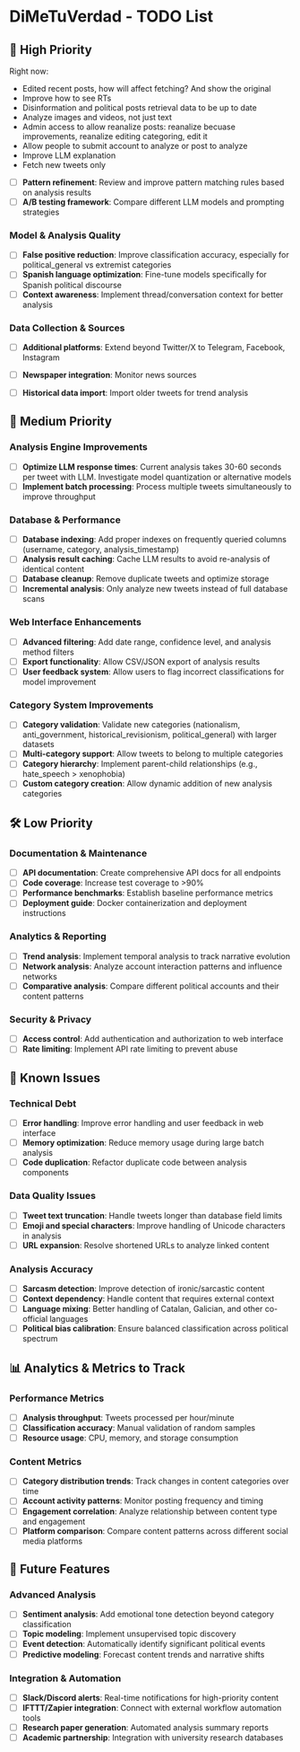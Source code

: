 # DiMeTuVerdad - TODO List

## 🚀 High Priority

Right now:

- Edited recent posts, how will affect fetching? And show the original
- Improve how to see RTs
- Disinformation and political posts retrieval data to be up to date
- Analyze images and videos, not just text
- Admin access to allow reanalize posts: reanalize becuase improvements, reanalize editing categoring, edit it
- Allow people to submit account to analyze or post to analyze
- Improve LLM explanation
- Fetch new tweets only

- [ ] **Pattern refinement**: Review and improve pattern matching rules based on analysis results
- [ ] **A/B testing framework**: Compare different LLM models and prompting strategies

### Model & Analysis Quality
- [ ] **False positive reduction**: Improve classification accuracy, especially for political_general vs extremist categories
- [ ] **Spanish language optimization**: Fine-tune models specifically for Spanish political discourse
- [ ] **Context awareness**: Implement thread/conversation context for better analysis

### Data Collection & Sources
- [ ] **Additional platforms**: Extend beyond Twitter/X to Telegram, Facebook, Instagram
- [ ] **Newspaper integration**: Monitor news sources
- [ ] **Historical data import**: Import older tweets for trend analysis


## 🔧 Medium Priority

### Analysis Engine Improvements
- [ ] **Optimize LLM response times**: Current analysis takes 30-60 seconds per tweet with LLM. Investigate model quantization or alternative models
- [ ] **Implement batch processing**: Process multiple tweets simultaneously to improve throughput

### Database & Performance
- [ ] **Database indexing**: Add proper indexes on frequently queried columns (username, category, analysis_timestamp)
- [ ] **Analysis result caching**: Cache LLM results to avoid re-analysis of identical content
- [ ] **Database cleanup**: Remove duplicate tweets and optimize storage
- [ ] **Incremental analysis**: Only analyze new tweets instead of full database scans

### Web Interface Enhancements
- [ ] **Advanced filtering**: Add date range, confidence level, and analysis method filters
- [ ] **Export functionality**: Allow CSV/JSON export of analysis results
- [ ] **User feedback system**: Allow users to flag incorrect classifications for model improvement

### Category System Improvements
- [ ] **Category validation**: Validate new categories (nationalism, anti_government, historical_revisionism, political_general) with larger datasets
- [ ] **Multi-category support**: Allow tweets to belong to multiple categories
- [ ] **Category hierarchy**: Implement parent-child relationships (e.g., hate_speech > xenophobia)
- [ ] **Custom category creation**: Allow dynamic addition of new analysis categories

## 🛠️ Low Priority

### Documentation & Maintenance
- [ ] **API documentation**: Create comprehensive API docs for all endpoints
- [ ] **Code coverage**: Increase test coverage to >90%
- [ ] **Performance benchmarks**: Establish baseline performance metrics
- [ ] **Deployment guide**: Docker containerization and deployment instructions

### Analytics & Reporting
- [ ] **Trend analysis**: Implement temporal analysis to track narrative evolution
- [ ] **Network analysis**: Analyze account interaction patterns and influence networks
- [ ] **Comparative analysis**: Compare different political accounts and their content patterns

### Security & Privacy
- [ ] **Access control**: Add authentication and authorization to web interface
- [ ] **Rate limiting**: Implement API rate limiting to prevent abuse

## 🐛 Known Issues

### Technical Debt
- [ ] **Error handling**: Improve error handling and user feedback in web interface
- [ ] **Memory optimization**: Reduce memory usage during large batch analysis
- [ ] **Code duplication**: Refactor duplicate code between analysis components

### Data Quality Issues
- [ ] **Tweet text truncation**: Handle tweets longer than database field limits
- [ ] **Emoji and special characters**: Improve handling of Unicode characters in analysis
- [ ] **URL expansion**: Resolve shortened URLs to analyze linked content

### Analysis Accuracy
- [ ] **Sarcasm detection**: Improve detection of ironic/sarcastic content
- [ ] **Context dependency**: Handle content that requires external context
- [ ] **Language mixing**: Better handling of Catalan, Galician, and other co-official languages
- [ ] **Political bias calibration**: Ensure balanced classification across political spectrum

## 📊 Analytics & Metrics to Track

### Performance Metrics
- [ ] **Analysis throughput**: Tweets processed per hour/minute
- [ ] **Classification accuracy**: Manual validation of random samples
- [ ] **Resource usage**: CPU, memory, and storage consumption

### Content Metrics
- [ ] **Category distribution trends**: Track changes in content categories over time
- [ ] **Account activity patterns**: Monitor posting frequency and timing
- [ ] **Engagement correlation**: Analyze relationship between content type and engagement
- [ ] **Platform comparison**: Compare content patterns across different social media platforms

## 🎯 Future Features

### Advanced Analysis
- [ ] **Sentiment analysis**: Add emotional tone detection beyond category classification
- [ ] **Topic modeling**: Implement unsupervised topic discovery
- [ ] **Event detection**: Automatically identify significant political events
- [ ] **Predictive modeling**: Forecast content trends and narrative shifts

### Integration & Automation
- [ ] **Slack/Discord alerts**: Real-time notifications for high-priority content
- [ ] **IFTTT/Zapier integration**: Connect with external workflow automation tools
- [ ] **Research paper generation**: Automated analysis summary reports
- [ ] **Academic partnership**: Integration with university research databases